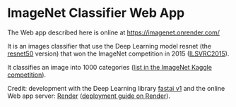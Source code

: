 #  ImageNet Classifier Web App

The Web app described here is online at https://imagenet.onrender.com/

It is an images classifier that use the Deep Learning model resnet (the [resnet50](https://pytorch.org/docs/stable/torchvision/models.html#torchvision.models.resnet50) version) that won the ImageNet competition in 2015 ([ILSVRC2015](http://image-net.org/challenges/LSVRC/2015/)). 

It classifies an image into 1000 categories ([list in the ImageNet Kaggle competition](https://www.kaggle.com/c/imagenet-object-localization-challenge/data)).

Credit: development with the Deep Learning library [fastai v1](https://docs.fast.ai/) and the online Web app server: [Render](https://render.com) ([deployment guide on Render](https://course-v3.fast.ai/deployment_render.html)).
